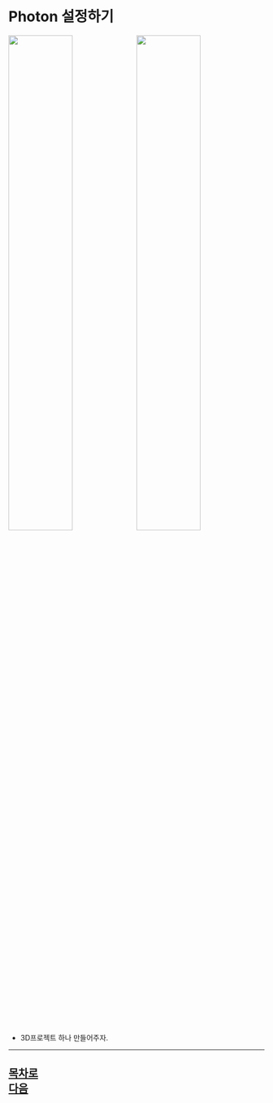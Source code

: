 Photon 설정하기
========================================
<img src="https://github.com/isp829/3dunitymulty/blob/master/images/lecture1/lecture2-1/2-1-1.png" width="50%"><img src="https://github.com/isp829/3dunitymulty/blob/master/images/lecture1/lecture2-1/2-1-2.PNG" width="50%">  
  
* 3D프로젝트 하나 만들어주자.  
------------------------------ 
[목차로](https://github.com/isp829/HU/blob/master/README.md)  
[다음](https://github.com/isp829/HU/blob/master/lecture/lectureA.md)  
-----------------------------
    

    
